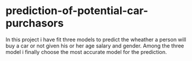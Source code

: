 # prediction-of-potential-car-purchasors
In this project i have fit three models to predict the wheather a person will buy a car or not given his or her age salary and gender. Among the three model i finally choose the most accurate model for the prediction.
